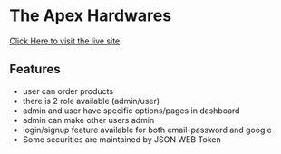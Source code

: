 # The Apex Hardwares

 [Click Here to visit the live site](https://apex-hardwares.web.app/).

## Features

* user can order products 
* there is 2 role available (admin/user)
* admin and user have specific options/pages in dashboard
* admin can make other users admin
* login/signup feature available for both email-password and google
* Some securities are maintained by JSON WEB Token
